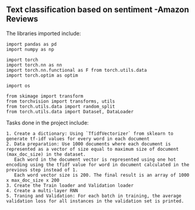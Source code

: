 ## Text classification based on sentiment -Amazon Reviews

The libraries imported include:

    import pandas as pd
    import numpy as np
    
    import torch
    import torch.nn as nn
    import torch.nn.functional as F from torch.utils.data
    import torch.optim as optim
    
    import os
    
    from skimage import transform
    from torchvision import transforms, utils
    from torch.utils.data import random_split
    from torch.utils.data import Dataset, DataLoader
    
Tasks done in the project include:

    1. Create a dictionary: Using `TfidfVectorizer` from sklearn to generate tf-idf values for every word in each document
    2. Data preparation: Use 1000 documents where each document is represented as a vector of size equal to maximum size of document (max_doc_size) in the dataset. 
       Each word in the document vector is represented using one hot encoding using the tfidf value for word in document calculated in the previous step instead of 1.
       Each word vector size is 200. The final result is an array of 1000 x max_doc_size x 200
    3. Create the Train loader and Validation loader
    4. Create a multi-layer RNN 
    5. Traning and Validation: For each batch in training, the average validation loss for all instances in the validation set is printed.

